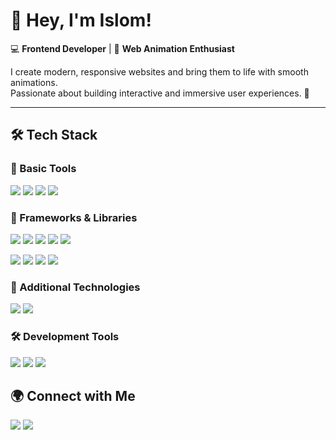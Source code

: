 <!-- 🎨 БАННЕР -->


# 👋 Hey, I'm Islom!  
💻 **Frontend Developer** | 🎨 **Web Animation Enthusiast**  

I create modern, responsive websites and bring them to life with smooth animations.  
Passionate about building interactive and immersive user experiences. 🚀  

---

## 🛠 **Tech Stack**
### 🔹 Basic Tools  
<img src="https://img.shields.io/badge/HTML-%23E44D26.svg?logo=html5&logoColor=white&style=for-the-badge"/>  <img src="https://img.shields.io/badge/CSS-1572B6?logo=css3&logoColor=fff&style=for-the-badge"/>  <img src="https://img.shields.io/badge/Sass-CC6699?logo=sass&logoColor=fff&style=for-the-badge"/>  <img src="https://img.shields.io/badge/JavaScript-F7DF1E?logo=javascript&logoColor=000&style=for-the-badge"/>  

### 🚀 Frameworks & Libraries  
<img src="https://img.shields.io/badge/React-%2320232a.svg?logo=react&logoColor=%2361DAFB&style=for-the-badge"/>  <img src="https://img.shields.io/badge/Three.js-000?logo=threedotjs&logoColor=fff&style=for-the-badge"/>  <img src="https://img.shields.io/badge/Swiper.js-6332F6?logo=swiper&logoColor=fff&style=for-the-badge"/>  <img src="https://custom-icon-badges.demolab.com/badge/Gsap-000.svg?logo=gsap&logoColor=&style=for-the-badge"/>  <img src="https://custom-icon-badges.demolab.com/badge/Fancyapps-white.svg?logo=fancybox&logoColor=&style=for-the-badge"/>  

<img src="https://img.shields.io/badge/Tailwind%20CSS-%2338B2AC.svg?logo=tailwind-css&logoColor=white&style=for-the-badge"/>  <img src="https://img.shields.io/badge/Bootstrap-7952B3?logo=bootstrap&logoColor=fff&style=for-the-badge"/>  <img src="https://img.shields.io/badge/UIkit-2396F3?logo=UIkit&logoColor=fff&style=for-the-badge"/>  <img src="https://custom-icon-badges.demolab.com/badge/Preline%20UI-black.svg?logo=preline-ui&logoColor=&style=for-the-badge"/>  

### 🔧 Additional Technologies  
<img src="https://img.shields.io/badge/Gulp-000?logo=gulp&logoColor=CF4647&style=for-the-badge"/>  <img src="https://img.shields.io/badge/WordPress-%2321759B.svg?logo=wordpress&logoColor=white&style=for-the-badge"/>  

### 🛠 Development Tools  
<img src="https://custom-icon-badges.demolab.com/badge/Visual%20Studio-5C2D91.svg?&logo=visual-studio&logoColor=white&style=for-the-badge"/>  <img src="https://img.shields.io/badge/WebStorm-000?logo=webstorm&logoColor=fff&style=for-the-badge"/>  <img src="https://img.shields.io/badge/Figma-F24E1E?logo=figma&logoColor=white&style=for-the-badge"/>  

## 🌍 **Connect with Me**
  <a href="https://www.linkedin.com/in/islomkarimov/"><img src="https://custom-icon-badges.demolab.com/badge/LinkedIn-0A66C2?logo=linkedin-white&logoColor=fff&style=for-the-badge" /></a>
  <a href="https://t.me/ryuujjii"><img src="https://img.shields.io/badge/Telegram-2CA5E0?logo=telegram&logoColor=white&style=for-the-badge" /></a>
